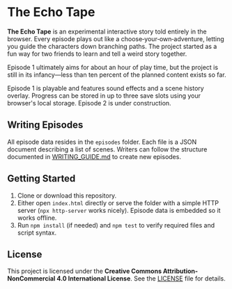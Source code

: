 # The Echo Tape

**The Echo Tape** is an experimental interactive story told entirely in the browser. Every episode plays out like a choose‑your‑own‑adventure, letting you guide the characters down branching paths. The project started as a fun way for two friends to learn and tell a weird story together.

Episode 1 ultimately aims for about an hour of play time, but the project is still in its infancy—less than ten percent of the planned content exists so far.

Episode 1 is playable and features sound effects and a scene history overlay. Progress can be stored in up to three save slots using your browser's local storage. Episode 2 is under construction.

## Writing Episodes

All episode data resides in the `episodes` folder. Each file is a JSON document describing a list of scenes. Writers can follow the structure documented in [WRITING_GUIDE.md](WRITING_GUIDE.md) to create new episodes.

## Getting Started

1. Clone or download this repository.
2. Either open `index.html` directly or serve the folder with a simple HTTP server (`npx http-server` works nicely). Episode data is embedded so it works offline.
3. Run `npm install` (if needed) and `npm test` to verify required files and script syntax.

## License

This project is licensed under the **Creative Commons Attribution-NonCommercial 4.0 International License**. See the [LICENSE](LICENSE) file for details.

